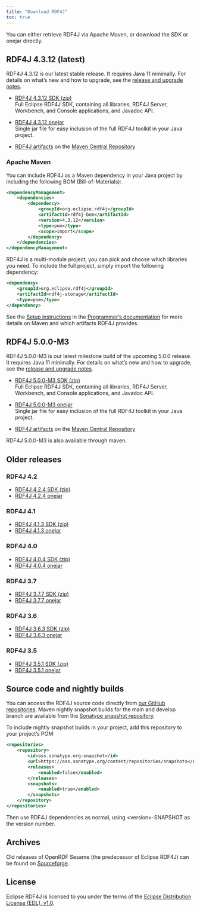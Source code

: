 ```yaml
---
title: "Download RDF4J"
toc: true
---
```


You can either retrieve RDF4J via Apache Maven, or download the SDK or onejar directly.

## RDF4J 4.3.12 (latest)

RDF4J 4.3.12 is our latest stable release. It requires Java 11 minimally.
For details on what’s new and how to upgrade, see the [release and upgrade notes](/release-notes/4.3.12).

- [RDF4J 4.3.12 SDK (zip)](http://www.eclipse.org/downloads/download.php?file=/rdf4j/eclipse-rdf4j-4.3.12-sdk.zip)<br/>
  Full Eclipse RDF4J SDK, containing all libraries, RDF4J Server, Workbench, and Console applications, and Javadoc API.

- [RDF4J 4.3.12 onejar](http://www.eclipse.org/downloads/download.php?file=/rdf4j/eclipse-rdf4j-4.3.12-onejar.jar)<br/>
  Single jar file for easy inclusion of the full RDF4J toolkit in your Java project.

- [RDF4J artifacts](https://search.maven.org/search?q=org.eclipse.rdf4j) on the [Maven Central Repository](http://search.maven.org/)

### Apache Maven

You can include RDF4J as a Maven dependency in your Java project by including the following BOM (Bill-of-Materials):

```xml
<dependencyManagement>
    <dependencies>
        <dependency>
            <groupId>org.eclipse.rdf4j</groupId>
            <artifactId>rdf4j-bom</artifactId>
            <version>4.3.12</version>
            <type>pom</type>
            <scope>import</scope>
        </dependency>
    </dependencies>
</dependencyManagement>
```

RDF4J is a multi-module project, you can pick and choose which libraries you need. To include the full project, simply import the following dependency:

```xml
<dependency>
    <groupId>org.eclipse.rdf4j</groupId>
    <artifactId>rdf4j-storage</artifactId>
    <type>pom</type>
</dependency>
```

See the [Setup instructions](/documentation/programming/setup) in the
[Programmer’s documentation](/documentation/) for more details on Maven and
which artifacts RDF4J provides.


## RDF4J 5.0.0-M3

RDF4J 5.0.0-M3 is our latest milestone build of the upcoming 5.0.0 release. It requires Java 11 minimally.
For details on what’s new and how to upgrade, see the [release and upgrade notes](/news/rdf4j-500-M2.md).

- [RDF4J 5.0.0-M3 SDK (zip)](http://www.eclipse.org/downloads/download.php?file=/rdf4j/eclipse-rdf4j-5.0.0-M3-sdk.zip)<br/>
  Full Eclipse RDF4J SDK, containing all libraries, RDF4J Server, Workbench, and Console applications, and Javadoc API.

- [RDF4J 5.0.0-M3 onejar](http://www.eclipse.org/downloads/download.php?file=/rdf4j/eclipse-rdf4j-5.0.0-M3-onejar.jar)<br/>
  Single jar file for easy inclusion of the full RDF4J toolkit in your Java project.

- [RDF4J artifacts](https://search.maven.org/search?q=org.eclipse.rdf4j) on the [Maven Central Repository](http://search.maven.org/)

RDF4J 5.0.0-M3 is also available through maven. 


## Older releases

### RDF4J 4.2

- [RDF4J 4.2.4 SDK (zip)](http://www.eclipse.org/downloads/download.php?file=/rdf4j/eclipse-rdf4j-4.2.4-sdk.zip)
- [RDF4J 4.2.4 onejar](http://www.eclipse.org/downloads/download.php?file=/rdf4j/eclipse-rdf4j-4.2.4-onejar.jar)


### RDF4J 4.1

- [RDF4J 4.1.3 SDK (zip)](http://www.eclipse.org/downloads/download.php?file=/rdf4j/eclipse-rdf4j-4.1.3-sdk.zip)
- [RDF4J 4.1.3 onejar](http://www.eclipse.org/downloads/download.php?file=/rdf4j/eclipse-rdf4j-4.1.3-onejar.jar)


### RDF4J 4.0

- [RDF4J 4.0.4 SDK (zip)](http://www.eclipse.org/downloads/download.php?file=/rdf4j/eclipse-rdf4j-4.0.4-sdk.zip)
- [RDF4J 4.0.4 onejar](http://www.eclipse.org/downloads/download.php?file=/rdf4j/eclipse-rdf4j-4.0.4-onejar.jar)


### RDF4J 3.7

- [RDF4J 3.7.7 SDK (zip)](http://www.eclipse.org/downloads/download.php?file=/rdf4j/eclipse-rdf4j-3.7.7-sdk.zip)
- [RDF4J 3.7.7 onejar](http://www.eclipse.org/downloads/download.php?file=/rdf4j/eclipse-rdf4j-3.7.7-onejar.jar)

### RDF4J 3.6

- [RDF4J 3.6.3 SDK (zip)](http://www.eclipse.org/downloads/download.php?file=/rdf4j/eclipse-rdf4j-3.6.3-sdk.zip)
- [RDF4J 3.6.3 onejar](http://www.eclipse.org/downloads/download.php?file=/rdf4j/eclipse-rdf4j-3.6.3-onejar.jar)

### RDF4J 3.5

- [RDF4J 3.5.1 SDK (zip)](http://www.eclipse.org/downloads/download.php?file=/rdf4j/eclipse-rdf4j-3.5.1-sdk.zip)
- [RDF4J 3.5.1 onejar](http://www.eclipse.org/downloads/download.php?file=/rdf4j/eclipse-rdf4j-3.5.1-onejar.jar)

## Source code and nightly builds

You can access the RDF4J source code directly from [our GitHub repositories](https://github.com/eclipse/rdf4j). Maven nightly snapshot builds for the main and develop branch are available from the [Sonatype snapshot repository](https://oss.sonatype.org/content/repositories/snapshots/org/eclipse/rdf4j/).

To include nightly snapshot builds in your project, add this repository to your project’s POM:

```xml
<repositories>
    <repository>
        <id>oss.sonatype.org-snapshot</id>
        <url>https://oss.sonatype.org/content/repositories/snapshots</url>
        <releases>
            <enabled>false</enabled>
        </releases>
        <snapshots>
            <enabled>true</enabled>
        </snapshots>
    </repository>
</repositories>
```

Then use RDF4J dependencies as normal, using \<version\>-SNAPSHOT as the version number.

## Archives

Old releases of OpenRDF Sesame (the predecessor of Eclipse RDF4J) can be found on [Sourceforge](http://sourceforge.net/projects/sesame).

## License

Eclipse RDF4J is licensed to you under the terms of the [Eclipse Distribution License (EDL), v1.0](https://eclipse.org/org/documents/edl-v10.php).

